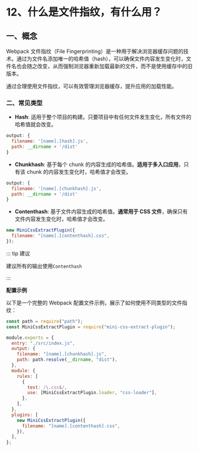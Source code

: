 # 12、什么是文件指纹，有什么用？

## 一、概念

Webpack 文件指纹（File Fingerprinting）是一种用于解决浏览器缓存问题的技术。通过为文件名添加唯一的哈希值（hash），可以确保文件内容发生变化时，文件名也会随之改变，从而强制浏览器重新加载最新的文件，而不是使用缓存中的旧版本。

通过合理使用文件指纹，可以有效管理浏览器缓存，提升应用的加载性能。

### 二、常见类型

- **Hash**: 适用于整个项目的构建。只要项目中有任何文件发生变化，所有文件的哈希值就会改变。

```javascript
output: {
  filename: '[name].[hash].js',
  path: __dirname + '/dist'
}
```

- **Chunkhash**: 基于每个 chunk 的内容生成的哈希值。**适用于多入口应用**，只有该 chunk 的内容发生变化时，哈希值才会改变。

```javascript
output: {
  filename: '[name].[chunkhash].js',
  path: __dirname + '/dist'
}
```

- **Contenthash**: 基于文件内容生成的哈希值。**通常用于 CSS 文件**，确保只有文件内容发生变化时，哈希值才会改变。

```javascript
new MiniCssExtractPlugin({
  filename: "[name].[contenthash].css",
});
```

::: tip 建议

建议所有的输出使用`Contenthash`

:::

**配置示例**

以下是一个完整的 Webpack 配置文件示例，展示了如何使用不同类型的文件指纹：

```javascript
const path = require("path");
const MiniCssExtractPlugin = require("mini-css-extract-plugin");

module.exports = {
  entry: "./src/index.js",
  output: {
    filename: "[name].[chunkhash].js",
    path: path.resolve(__dirname, "dist"),
  },
  module: {
    rules: [
      {
        test: /\.css$/,
        use: [MiniCssExtractPlugin.loader, "css-loader"],
      },
    ],
  },
  plugins: [
    new MiniCssExtractPlugin({
      filename: "[name].[contenthash].css",
    }),
  ],
};
```
